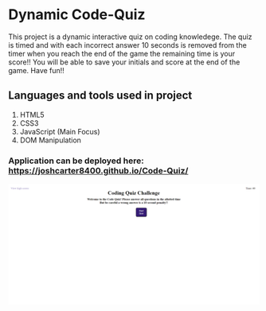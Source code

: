 # Dynamic Code-Quiz
This project is a dynamic interactive quiz on coding knowledege. The quiz is timed and with each incorrect answer 10 seconds is removed from the timer when you reach the end of the game the remaining time is your score!! You will be able to save your initials and score at the end of the game. Have fun!!

## Languages and tools used in project
1. HTML5
2. CSS3
3. JavaScript (Main Focus)
4. DOM Manipulation

### Application can be deployed here: https://joshcarter8400.github.io/Code-Quiz/
<img src="./assets/images/coding-quiz.png">
